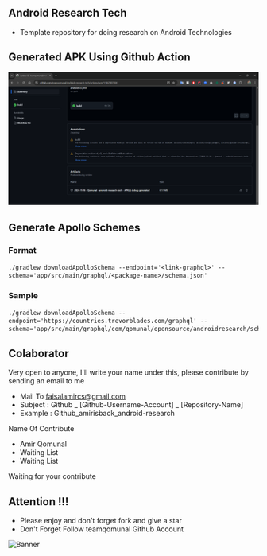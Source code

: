 ## Android Research Tech
- Template repository for doing research on Android Technologies

## Generated APK Using Github Action
![image](/docs/image/apk-generated.png)

## Generate Apollo Schemes
### Format
```shell
./gradlew downloadApolloSchema --endpoint='<link-graphql>' --schema='app/src/main/graphql/<package-name>/schema.json'
````


### Sample
```shell
./gradlew downloadApolloSchema --endpoint='https://countries.trevorblades.com/graphql' --schema='app/src/main/graphql/com/qomunal/opensource/androidresearch/schema.json'
```


## Colaborator
Very open to anyone, I'll write your name under this, please contribute by sending an email to me

- Mail To faisalamircs@gmail.com
- Subject : Github _ [Github-Username-Account]  _ [Repository-Name]
- Example : Github_amirisback_android-research

Name Of Contribute
- Amir Qomunal
- Waiting List
- Waiting List

Waiting for your contribute

## Attention !!!
- Please enjoy and don't forget fork and give a star
- Don't Forget Follow teamqomunal Github Account

![Banner](https://teamqomunal.github.io/.github/docs/image/ic_poster.png)